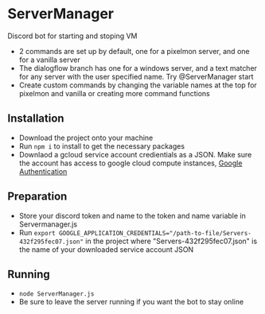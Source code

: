 # ServerManager
Discord bot for starting and stoping VM
- 2 commands are set up by default, one for a pixelmon server, and one for a vanilla server
- The dialogflow branch has one for a windows server, and a text matcher for any server with the user specified name. Try @ServerManager start <instance name>
- Create custom commands by changing the variable names at the top for pixelmon and vanilla or creating more command functions

## Installation
- Download the project onto your machine
- Run `npm i` to install to get the necessary packages
- Downlaod a gcloud service account credientials as a JSON. Make sure the account has access to google cloud compute instances, [Google Authentication](https://cloud.google.com/docs/authentication/getting-started)

## Preparation
- Store your discord token and name to the token and name variable in Servermanager.js
- Run `export GOOGLE_APPLICATION_CREDENTIALS="/path-to-file/Servers-432f295fec07.json"` in the project where "Servers-432f295fec07.json" is the name of your downloaded service account JSON

## Running 
- `node ServerManager.js`
- Be sure to leave the server running if you want the bot to stay online
